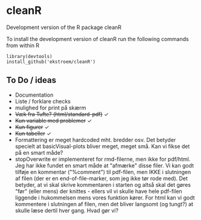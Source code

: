 # cleanR

Development version of the R package cleanR

To install the development version of cleanR run the following commands
from within R

```{r}
library(devtools)
install_github('ekstroem/cleanR')
```



## To Do / ideas

* Documentation
* Liste / forklare checks
* mulighed for print på skærm
* ~~Væk fra Tufte? (html/standard-pdf)~~ &#10003;
* ~~Kun variable med problemer~~ &#10003;
* ~~Kun figurer~~ &#10003;
* ~~Kun tabeller~~ &#10003;
* Formattering er meget hardcoded mht. bredder osv. Det betyder specielt at basicVisual-plots bliver meget, meget små. Kan vi fikse det på en smart måde?
* stopOverwrite er implementeret for rmd-filerne, men ikke for pdf/html. Jeg har ikke fundet en smart måde at "afmærke" disse filer. Vi kan godt tilføje en kommentar ("%comment") til pdf-filen, men IKKE i slutningen af filen (der er en end-of-file-marker, som jeg ikke tør rode med). Det betyder, at vi skal skrive kommentaren i starten og altså skal det gøres "før" (eller mens) der knittes - ellers vil vi skulle have hele pdf-filen liggende i hukommelsen mens vores funktion kører. For html kan vi godt kommentere i slutningen af filen, men det bliver langsomt (og tungt?) at skulle læse dertil hver gang. Hvad gør vi?
